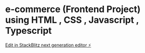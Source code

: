 # e-commerce (Frontend Project) using HTML , CSS , Javascript , Typescript

[Edit in StackBlitz next generation editor ⚡️](https://stackblitz.com/~/github.com/Praphul123/e-commerce)
